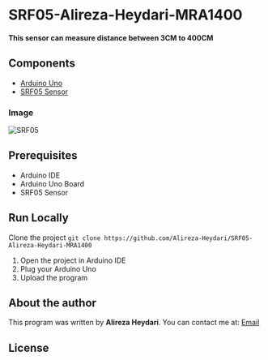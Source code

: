 # SRF05-Alireza-Heydari-MRA1400
#### This sensor can measure distance between 3CM to 400CM
## Components
* [Arduino Uno](https://store-usa.arduino.cc/products/arduino-uno-rev3/)
* [SRF05 Sensor](https://www.dfrobot.com/product-333.html)
### Image
![SRF05](https://dfimg.dfrobot.com/data/SEN0006/IMG_3665.jpg)
## Prerequisites
* Arduino IDE
* Arduino Uno Board
* SRF05 Sensor
## Run Locally
Clone the project
`git clone https://github.com/Alireza-Heydari/SRF05-Alireza-Heydari-MRA1400`
1. Open the project in Arduino IDE
2. Plug your Arduino Uno
3. Upload the program
## About the author
This program was written by __Alireza Heydari__. You can contact me at:
[Email](Alirheybari@gmail.com)
## License
